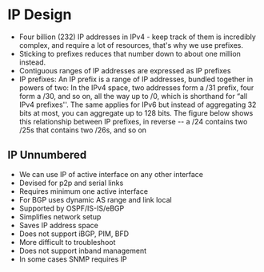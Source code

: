 # IP Design
- Four billion (232) IP addresses in IPv4 - keep track of them is incredibly complex, and require a lot of resources, that's why we use prefixes.
- Sticking to prefixes reduces that number down to about one million instead.
- Contiguous ranges of IP addresses are expressed as IP prefixes  
- IP prefixes: An IP prefix is a range of IP addresses, bundled together in powers of two: In the IPv4 space, two addresses form a /31 prefix, four form a /30, and so on, all the way up to /0, which is shorthand for “all IPv4 prefixes''. The same applies for IPv6  but instead of aggregating 32 bits at most, you can aggregate up to 128 bits. The figure below shows this relationship between IP prefixes, in reverse -- a /24 contains two /25s that contains two /26s, and so on

## IP Unnumbered
- We can use IP of active interface on any other interface
- Devised for p2p and serial links
- Requires minimum one active interface
- For BGP uses dynamic AS range and link local
- Supported by OSPF/IS-IS/eBGP
- Simplifies network setup
- Saves IP address space
- Does not support iBGP, PIM, BFD
- More difficult to troubleshoot
- Does not support inband management
- In some cases SNMP requires IP
